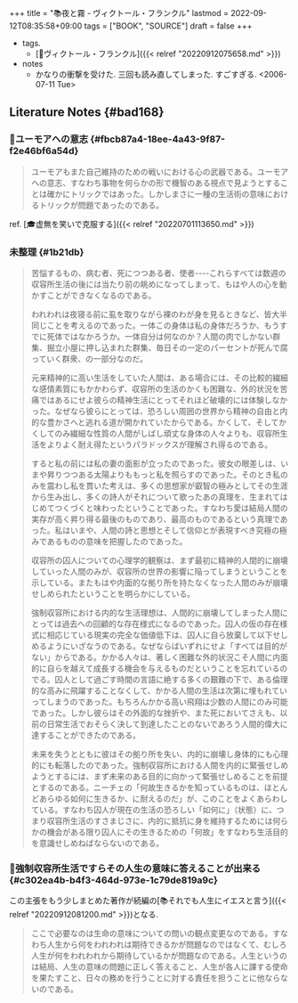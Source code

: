 +++
title = "📚夜と霧 - ヴィクトール・フランクル"
lastmod = 2022-09-12T08:35:58+09:00
tags = ["BOOK", "SOURCE"]
draft = false
+++

-   tags.
    -   [👨ヴィクトール・フランクル]({{< relref "20220912075658.md" >}})
-   notes
    -   かなりの衝撃を受けた. 三回も読み直してしまった. すごすぎる. <span class="timestamp-wrapper"><span class="timestamp">&lt;2006-07-11 Tue&gt;</span></span>


## Literature Notes {#bad168}


### 🔖ユーモアへの意志 {#fbcb87a4-18ee-4a43-9f87-f2e46bf6a54d}

> ユーモアもまた自己維持のための戦いにおける心の武器である。ユーモアへの意志、すなわち事物を何らかの形で機智のある視点で見ようとすることは確かにトリックではあった。しかしまさに一種の生活術の意味におけるトリックが問題であったのである。

ref. [🎓虚無を笑いで克服する]({{< relref "20220701113650.md" >}})


### 未整理 {#1b21db}

> 苦悩するもの、病む者、死につつある者、使者----これらすべては数週の収容所生活の後には当たり前の眺めになってしまって、もはや人の心を動かすことができなくなるのである。
>
> われわれは夜寝る前に虱を取りながら裸のわが身を見るときなど、皆大半同じことを考えるのであった。一体この身体は私の身体だろうか、もうすでに死体ではなかろうか。一体自分は何なのか？人間の肉でしかない群集、掘立小屋に押し込まれた群集、毎日その一定のパーセントが死んで腐っていく群衆、の一部分なのだ。
>
> 元来精神的に高い生活をしていた人間は、ある場合には、その比較的繊細な感情素質にもかかわらず、収容所の生活のかくも困難な、外的状況を苦痛ではあるにせよ彼らの精神生活にとってそれほど破壊的には体験しなかった。なぜなら彼らにとっては、恐ろしい周囲の世界から精神の自由と内的な豊かさへと逃れる道が開かれていたからである。かくして、そしてかくしてのみ繊細な性質の人間がしばし頑丈な身体の人々よりも、収容所生活をよりよく耐え得たというパラドックスが理解され得るのである。
>
> すると私の前には私の妻の面影が立ったのであった。彼女の眼差しは、いまや昇りつつある太陽よりももっと私を照らすのであった。そのとき私のみを震わし私を貫いた考えは、多くの思想家が叡智の極みとしてその生涯から生み出し、多くの詩人がそれについて歌ったあの真理を、生まれてはじめてつくづくと味わったということであった。すなわち愛は結局人間の実存が高く昇り得る最後のものであり、最高のものであるという真理であった。私はいまや、人間の詩と思想とそして信仰とが表現すべき究極の極みであるものの意味を把握したのであった。
>
> 収容所の囚人についての心理学的観察は、まず最初に精神的人間的に崩壊していった人間のみが、収容所の世界の影響に陥ってしまうということを示している。またもはや内面的な拠り所を持たなくなった人間のみが崩壊せしめられたということを明らかにしている。
>
> 強制収容所における内的な生活理想は、人間的に崩壊してしまった人間にとっては過去への回顧的な存在様式になるのであった。囚人の仮の存在様式に相応じている現実の完全な価値低下は、囚人に自ら放棄して以下せしめるようにいざなうのである。なぜならばいずれにせよ「すべては目的がない」からである。かかる人々は、著しく困難な外的状況こそ人間に内面的に自らを越えて成長する機会を与えるものだということを忘れているのでる。囚人として過ごす時間の言語に絶する多くの艱難の下で、ある倫理的な高みに飛躍することなくして、かかる人間の生活は次第に埋もれていってしまうのであった。もちろんかかる高い飛翔は少数の人間にのみ可能であった。しかし彼らはその外面的な挫折や、また死においてさえも、以前の日常生活でおそらく決して到達したことのないであろう人間的偉大に達することができたのである。
>
> 未来を失うとともに彼はその拠り所を失い、内的に崩壊し身体的にも心理的にも転落したのであった。強制収容所における人間を内的に緊張せしめようとするには、まず未来のある目的に向かって緊張せしめることを前提とするのである。ニーチェの「何故生きるかを知っているものは、ほとんどあらゆる如何に生きるか、に耐えるのだ」が、このことをよくあらわしている。すなわち囚人が現在の生活の恐ろしい「如何に」（状態）に、つまり収容所生活のすさまじさに、内的に抵抗に身を維持するためには何らかの機会がある限り囚人にその生きるための「何故」をすなわち生活目的を意識せしめねばならないのである。


### 📜強制収容所生活ですらその人生の意味に答えることが出来る {#c302ea4b-b4f3-464d-973e-1c79de819a9c}

この主張をもう少しまとめた著作が続編の[📚それでも人生にイエスと言う]({{< relref "20220912081200.md" >}})となる.

> ここで必要なのは生命の意味についての問いの観点変更なのである。すなわち人生から何をわれわれは期待できるかが問題なのではなくて、むしろ人生が何をわれわれから期待しているかが問題なのである。人生というのは結局、人生の意味の問題に正しく答えること、人生が各人に課する使命を果たすこと、日々の務めを行うことに対する責任を担うことに他ならないのである。
